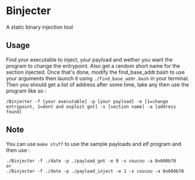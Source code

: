 # Binjecter

A static binary injection tool

## Usage

Find your executable to inject, your payload and wether you want the program to change the entrypoint. Also get a random short name for the section injected. Once that's done, modify the find_base_addr.bash to use your arguments then launch it using `./find_base_addr.bash` in your terminal.
Then you should get a list of address after some time, take any then use the program like so :

```
/Binjecter -f [your executable] -p [your payload] -e [1=change entrypoint, 1=dont and exploit got] -s [section name] -a [address found]
```

## Note

You can use `make stuff` to use the sample payloads and elf program and then use :
```
./Binjecter -f ./date -p ./payload_got -e 0 -s coucou -a 0x600b70
or
./Binjecter -f ./date -p ./payload_inject -e 1 -s coucou -a 0x600b70
```
